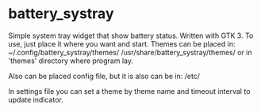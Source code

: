# battery_systray
Simple system tray widget that show battery status. Written with GTK 3.
To use, just place it where you want and start.
Themes can be placed in:
~/.config/battery_systray/themes/
/usr/share/battery_systray/themes/
or in 'themes' directory where program lay.

Also can be placed config file, but it is also can be in:
/etc/

In settings file you can set a theme by theme name and timeout interval to
update indicator.
